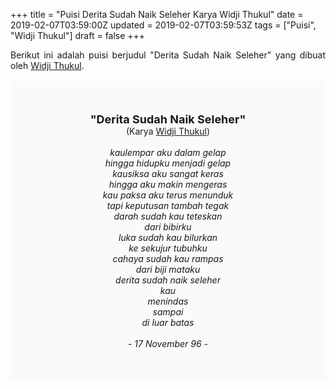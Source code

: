+++
title = "Puisi Derita Sudah Naik Seleher Karya Widji Thukul"
date = 2019-02-07T03:59:00Z
updated = 2019-02-07T03:59:53Z
tags = ["Puisi", "Widji Thukul"]
draft = false
+++

<div dir="ltr" style="text-align: left;" trbidi="on"><div style="text-align: justify;">Berikut ini adalah puisi berjudul "Derita Sudah Naik Seleher" yang dibuat oleh <a href="http://ensiklopedia.kemdikbud.go.id/sastra/artikel/Wiji_Thukul" target="_blank">Widji Thukul</a>. </div><br /><div style="background: #FAFAFA; font-size: 14px; height: auto; margin: 0 auto; padding: 50px; text-align: center; width: auto;"><span style="font-size: 18px;"><b>"Derita Sudah Naik Seleher"</b></span><br />(Karya <a href="https://www.sekata.web.id/tags/widji-thukul" target="_blank">Widji Thukul</a>) <br /><br /><i>kaulempar aku dalam gelap<br />hingga hidupku menjadi gelap<br />kausiksa aku sangat keras<br />hingga aku makin mengeras<br />kau paksa aku terus menunduk<br />tapi keputusan tambah tegak<br />darah sudah kau teteskan<br />dari bibirku<br />luka sudah kau bilurkan<br />ke sekujur tubuhku<br />cahaya sudah kau rampas<br />dari biji mataku<br />derita sudah naik seleher<br />kau<br />menindas<br />sampai<br />di luar batas<br /><br />- 17 November 96 -</i></div></div>
